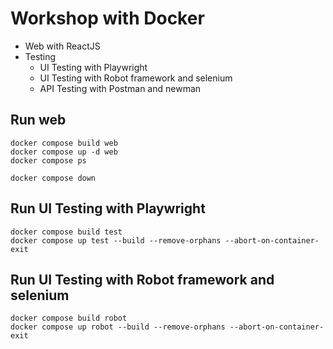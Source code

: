 # Workshop with Docker
* Web with ReactJS
* Testing
  * UI Testing with Playwright
  * UI Testing with Robot framework and selenium
  * API Testing with Postman and newman


## Run web
```
docker compose build web
docker compose up -d web
docker compose ps

docker compose down
```

## Run UI Testing with Playwright
```
docker compose build test
docker compose up test --build --remove-orphans --abort-on-container-exit 
```

## Run UI Testing with Robot framework and selenium
```
docker compose build robot
docker compose up robot --build --remove-orphans --abort-on-container-exit 
```
